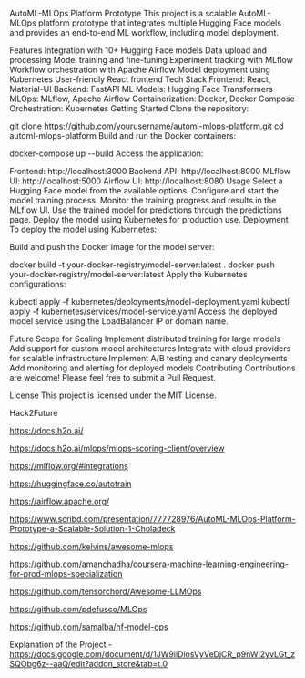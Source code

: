 AutoML-MLOps Platform Prototype
This project is a scalable AutoML-MLOps platform prototype that integrates multiple Hugging Face models and provides an end-to-end ML workflow, including model deployment.

Features
Integration with 10+ Hugging Face models
Data upload and processing
Model training and fine-tuning
Experiment tracking with MLflow
Workflow orchestration with Apache Airflow
Model deployment using Kubernetes
User-friendly React frontend
Tech Stack
Frontend: React, Material-UI
Backend: FastAPI
ML Models: Hugging Face Transformers
MLOps: MLflow, Apache Airflow
Containerization: Docker, Docker Compose
Orchestration: Kubernetes
Getting Started
Clone the repository:

git clone https://github.com/yourusername/automl-mlops-platform.git
cd automl-mlops-platform
Build and run the Docker containers:

docker-compose up --build 
Access the application:

Frontend: http://localhost:3000
Backend API: http://localhost:8000
MLflow UI: http://localhost:5000
Airflow UI: http://localhost:8080
Usage
Select a Hugging Face model from the available options.
Configure and start the model training process.
Monitor the training progress and results in the MLflow UI.
Use the trained model for predictions through the predictions page.
Deploy the model using Kubernetes for production use.
Deployment
To deploy the model using Kubernetes:

Build and push the Docker image for the model server:

docker build -t your-docker-registry/model-server:latest .
docker push your-docker-registry/model-server:latest
Apply the Kubernetes configurations:

kubectl apply -f kubernetes/deployments/model-deployment.yaml
kubectl apply -f kubernetes/services/model-service.yaml
Access the deployed model service using the LoadBalancer IP or domain name.

Future Scope for Scaling
Implement distributed training for large models
Add support for custom model architectures
Integrate with cloud providers for scalable infrastructure
Implement A/B testing and canary deployments
Add monitoring and alerting for deployed models
Contributing
Contributions are welcome! Please feel free to submit a Pull Request.

License
This project is licensed under the MIT License.


Hack2Future


https://docs.h2o.ai/

https://docs.h2o.ai/mlops/mlops-scoring-client/overview

https://mlflow.org/#integrations

https://huggingface.co/autotrain

https://airflow.apache.org/

https://www.scribd.com/presentation/777728976/AutoML-MLOps-Platform-Prototype-a-Scalable-Solution-1-Choladeck


https://github.com/kelvins/awesome-mlops


https://github.com/amanchadha/coursera-machine-learning-engineering-for-prod-mlops-specialization


https://github.com/tensorchord/Awesome-LLMOps


https://github.com/pdefusco/MLOps


https://github.com/samalba/hf-model-ops

Explanation of the Project -https://docs.google.com/document/d/1JW9ilDiosVyVeDjCR_p9nWI2yvLGt_zSQObg6z--aaQ/edit?addon_store&tab=t.0
